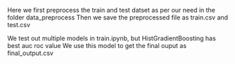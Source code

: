 Here we first preprocess the train and test datset as per our need in the folder data_preprocess
Then we save the preprocessed file as train.csv and test.csv

We test out multiple models in train.ipynb, but HistGradientBoosting has best auc roc value
We use this model to get the final ouput as final_output.csv
